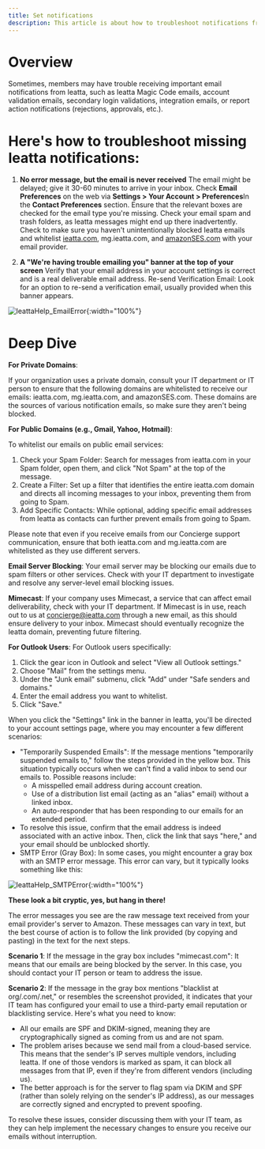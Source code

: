 ```yaml
---
title: Set notifications
description: This article is about how to troubleshoot notifications from Ieatta. 
--- 
```


# Overview 
Sometimes, members may have trouble receiving important email notifications from Ieatta, such as Ieatta Magic Code emails, account validation emails, secondary login validations, integration emails, or report action notifications (rejections, approvals, etc.). 

# Here's how to troubleshoot missing Ieatta notifications:

1. **No error message, but the email is never received**
The email might be delayed; give it 30-60 minutes to arrive in your inbox.
Check **Email Preferences** on the web via **Settings > Your Account > Preferences**In the **Contact Preferences** section. Ensure that the relevant boxes are checked for the email type you're missing. Check your email spam and trash folders, as Ieatta messages might end up there inadvertently.
Check to make sure you haven't unintentionally blocked Ieatta emails and whitelist [ieatta.com](https://community.ieatta.com/home/leaving?allowTrusted=1&target=http%3A%2F%2Fieatta.com%2F), mg.ieatta.com, and [amazonSES.com](https://community.ieatta.com/home/leaving?allowTrusted=1&target=http%3A%2F%2Famazonses.com%2F) with your email provider.

2. **A "We're having trouble emailing you" banner at the top of your screen**
Verify that your email address in your account settings is correct and is a real deliverable email address. 
Re-send Verification Email: Look for an option to re-send a verification email, usually provided when this banner appears.

![IeattaHelp_EmailError]({{site.url}}/assets/images/IeattaHelp_EmailError.png){:width="100%"}

# Deep Dive 

**For Private Domains**:

If your organization uses a private domain, consult your IT department or IT person to ensure that the following domains are whitelisted to receive our emails: ieatta.com, mg.ieatta.com, and amazonSES.com. These domains are the sources of various notification emails, so make sure they aren't being blocked.

**For Public Domains (e.g., Gmail, Yahoo, Hotmail)**:

To whitelist our emails on public email services:

1. Check your Spam Folder: Search for messages from ieatta.com in your Spam folder, open them, and click "Not Spam" at the top of the message.
2. Create a Filter: Set up a filter that identifies the entire ieatta.com domain and directs all incoming messages to your inbox, preventing them from going to Spam.
3. Add Specific Contacts: While optional, adding specific email addresses from Ieatta as contacts can further prevent emails from going to Spam.

Please note that even if you receive emails from our Concierge support communication, ensure that both ieatta.com and mg.ieatta.com are whitelisted as they use different servers.

**Email Server Blocking**:
Your email server may be blocking our emails due to spam filters or other services. Check with your IT department to investigate and resolve any server-level email blocking issues.

**Mimecast**:
If your company uses Mimecast, a service that can affect email deliverability, check with your IT department. If Mimecast is in use, reach out to us at concierge@ieatta.com through a new email, as this should ensure delivery to your inbox. Mimecast should eventually recognize the Ieatta domain, preventing future filtering.

**For Outlook Users**:
For Outlook users specifically:

1. Click the gear icon in Outlook and select "View all Outlook settings."
2. Choose "Mail" from the settings menu.
3. Under the "Junk email" submenu, click "Add" under "Safe senders and domains."
4. Enter the email address you want to whitelist.
5. Click "Save."

When you click the "Settings" link in the banner in Ieatta, you'll be directed to your account settings page, where you may encounter a few different scenarios:

- "Temporarily Suspended Emails": If the message mentions "temporarily suspended emails to," follow the steps provided in the yellow box. This situation typically occurs when we can't find a valid inbox to send our emails to. Possible reasons include:
     - A misspelled email address during account creation.
     - Use of a distribution list email (acting as an "alias" email) without a linked inbox.
     - An auto-responder that has been responding to our emails for an extended period.
- To resolve this issue, confirm that the email address is indeed associated with an active inbox. Then, click the link that says "here," and your email should be unblocked shortly.
- SMTP Error (Gray Box): In some cases, you might encounter a gray box with an SMTP error message. This error can vary, but it typically looks something like this:

![IeattaHelp_SMTPError]({{site.url}}/assets/images/IeattaHelp_SMTPError.png){:width="100%"}

**These look a bit cryptic, yes, but hang in there!** 

The error messages you see are the raw message text received from your email provider's server to Amazon. These messages can vary in text, but the best course of action is to follow the link provided (by copying and pasting) in the text for the next steps.

**Scenario 1**: If the message in the gray box includes "mimecast.com": It means that our emails are being blocked by the server. In this case, you should contact your IT person or team to address the issue.

**Scenario 2**: If the message in the gray box mentions "blacklist at org/.com/.net," or resembles the screenshot provided, it indicates that your IT team has configured your email to use a third-party email reputation or blacklisting service. Here's what you need to know:
- All our emails are SPF and DKIM-signed, meaning they are cryptographically signed as coming from us and are not spam.
- The problem arises because we send mail from a cloud-based service. This means that the sender's IP serves multiple vendors, including Ieatta. If one of those vendors is marked as spam, it can block all messages from that IP, even if they're from different vendors (including us).
- The better approach is for the server to flag spam via DKIM and SPF (rather than solely relying on the sender's IP address), as our messages are correctly signed and encrypted to prevent spoofing.

To resolve these issues, consider discussing them with your IT team, as they can help implement the necessary changes to ensure you receive our emails without interruption.
